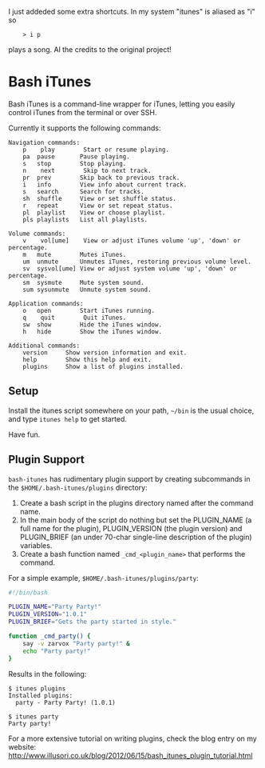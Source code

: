 I just addeded some extra shortcuts. In my system "itunes" is aliased as "i" so 

```
    > i p
```

plays a song. Al the credits to the original project!


Bash iTunes
===========

Bash iTunes is a command-line wrapper for iTunes, letting you easily
control iTunes from the terminal or over SSH.

Currently it supports the following commands:

```
Navigation commands:
    p    play        Start or resume playing.
    pa  pause       Pause playing.
    s   stop        Stop playing.
    n    next        Skip to next track.
    pr  prev        Skip back to previous track.
    i   info        View info about current track.
    s   search      Search for tracks.
    sh  shuffle     View or set shuffle status.
    r   repeat      View or set repeat status.
    pl  playlist    View or choose playlist.
    pls playlists   List all playlists.

Volume commands:
    v    vol[ume]    View or adjust iTunes volume 'up', 'down' or percentage.
    m   mute        Mutes iTunes.
    um  unmute      Unmutes iTunes, restoring previous volume level.
    sv  sysvol[ume] View or adjust system volume 'up', 'down' or percentage.
    sm  sysmute     Mute system sound.
    sum sysunmute   Unmute system sound.

Application commands:
    o   open        Start iTunes running.
    q    quit        Quit iTunes.
    sw  show        Hide the iTunes window.
    h   hide        Show the iTunes window.

Additional commands:
    version     Show version information and exit.
    help        Show this help and exit.
    plugins     Show a list of plugins installed.
```

Setup
-----

Install the itunes script somewhere on your path, `~/bin` is
the usual choice, and type `itunes help` to get started.

Have fun.

Plugin Support
--------------

`bash-itunes` has rudimentary plugin support by creating subcommands
in the `$HOME/.bash-itunes/plugins` directory:

 1. Create a bash script in the plugins directory named after the command name.
 2. In the main body of the script do nothing but set the PLUGIN_NAME
    (a full name for the plugin), PLUGIN_VERSION (the plugin version) and
    PLUGIN_BRIEF (an under 70-char single-line description of the plugin)
    variables.
 3. Create a bash function named `_cmd_<plugin_name>` that performs the
    command.

For a simple example, `$HOME/.bash-itunes/plugins/party`:

```bash
#!/bin/bash

PLUGIN_NAME="Party Party!"
PLUGIN_VERSION="1.0.1"
PLUGIN_BRIEF="Gets the party started in style."

function _cmd_party() {
    say -v zarvox "Party party!" &
    echo "Party party!"
}
```

Results in the following:

```
$ itunes plugins
Installed plugins:
  party - Party Party! (1.0.1)

$ itunes party
Party party!
```

For a more extensive tutorial on writing plugins, check the blog
entry on my website:
http://www.illusori.co.uk/blog/2012/06/15/bash_itunes_plugin_tutorial.html
